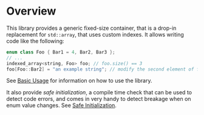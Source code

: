 <!--
Copyright 2022 Julien Blanc
Distributed under the Boost Software License, Version 1.0.
https://www.boost.org/LICENSE_1_0.txt
-->

# Overview

This library provides a generic fixed-size container, that is a drop-in
replacement for `std::array`, that uses custom indexes. It allows writing
code like the following:
```cpp
enum class Foo { Bar1 = 4, Bar2, Bar3 };
// ...
indexed_array<string, Foo> foo; // foo.size() == 3
foo[Foo::Bar2] = "an example string"; // modify the second element of foo
```

See [Basic Usage](basicusage.md) for information on how to use the library.

It also provide *safe initialization*, a compile time check that can be used
to detect code errors, and comes in very handy to detect breakage when on enum
value changes. See [Safe Initialization](safeinitialization.md).
